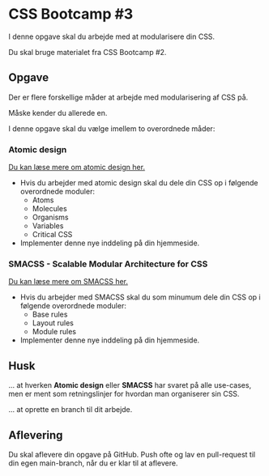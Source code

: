 # CSS Bootcamp #3
I denne opgave skal du arbejde med at modularisere din CSS.

Du skal bruge materialet fra CSS Bootcamp #2.

## Opgave
Der er flere forskellige måder at arbejde med modularisering af CSS på. 

Måske kender du allerede en. 

I denne opgave skal du vælge imellem to overordnede måder:

### Atomic design
[Du kan læse mere om atomic design her.](https://bradfrost.com/blog/post/atomic-web-design)

- Hvis du arbejder med atomic design skal du dele din CSS op i følgende overordnede moduler:
	- Atoms
	- Molecules
	- Organisms
	- Variables
	- Critical CSS
- Implementer denne nye inddeling på din hjemmeside.

### SMACSS - Scalable Modular Architecture for CSS
[Du kan læse mere om SMACSS her.](https://smacss.com/)

- Hvis du arbejder med SMACSS skal du som minumum dele din CSS op i følgende overordnede moduler:
	- Base rules
 	- Layout rules
  	- Module rules
- Implementer denne nye inddeling på din hjemmeside.

## Husk 
... at hverken **Atomic design** eller **SMACSS** har svaret på alle use-cases, men er ment som retningslinjer for hvordan man organiserer sin CSS.

... at oprette en branch til dit arbejde. 

## Aflevering
Du skal aflevere din opgave på GitHub. Push ofte og lav en pull-request til din egen main-branch, når du er klar til at aflevere.
